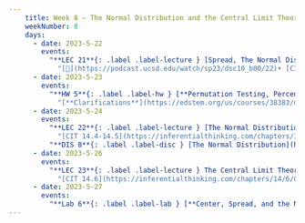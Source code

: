 ```yaml
---
    title: Week 8 – The Normal Distribution and the Central Limit Theorem
    weekNumber: 8
    days:
      - date: 2023-5-22
        events:
          "**LEC 21**{: .label .label-lecture } [Spread, The Normal Distribution](http://datahub.ucsd.edu/user-redirect/git-sync?repo=https://github.com/dsc-courses/dsc10-2023-sp&subPath=lectures/lec21/lec21.ipynb) [✏️](resources/lectures/lec21/lec21.html)":
            "[🎥](https://podcast.ucsd.edu/watch/sp23/dsc10_b00/22)• [CIT 14.3-14.4](https://inferentialthinking.com/chapters/14/3/SD_and_the_Normal_Curve.html)"
      - date: 2023-5-23
        events:
          "**HW 5**{: .label .label-hw } [**Permutation Testing, Percentiles, and Bootstrapping**](http://datahub.ucsd.edu/user-redirect/git-sync?repo=https://github.com/dsc-courses/dsc10-2023-sp&subPath=homeworks/hw05/hw05.ipynb)":
            "[**Clarifications**](https://edstem.org/us/courses/38383/discussion/3133694)"
      - date: 2023-5-24
        events:
          "**LEC 22**{: .label .label-lecture } [The Normal Distribution, The Central Limit Theorem](http://datahub.ucsd.edu/user-redirect/git-sync?repo=https://github.com/dsc-courses/dsc10-2023-sp&subPath=lectures/lec22/lec22.ipynb) [✏️](resources/lectures/lec22/lec22.html)":
            "[CIT 14.4-14.5](https://inferentialthinking.com/chapters/14/4/Central_Limit_Theorem.html)"
          "**DIS 8**{: .label .label-disc } [The Normal Distribution](https://practice.dsc10.com/disc08/index.html)":
      - date: 2023-5-26
        events:
          "**LEC 23**{: .label .label-lecture } The Central Limit Theorem, Choosing Sample Sizes":
            "[CIT 14.6](https://inferentialthinking.com/chapters/14/6/Choosing_a_Sample_Size.html)"
      - date: 2023-5-27
        events:
          "**Lab 6**{: .label .label-lab } [**Center, Spread, and the Normal Distribution**](http://datahub.ucsd.edu/user-redirect/git-sync?repo=https://github.com/dsc-courses/dsc10-2023-sp&subPath=labs/lab06/lab06.ipynb)":
---
```

